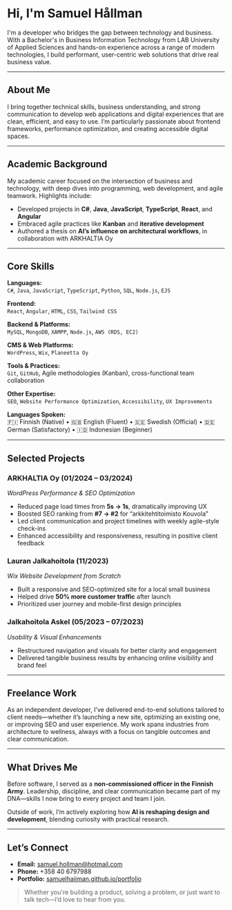 #  Hi, I'm Samuel Hållman

I'm a developer who bridges the gap between technology and business. With a Bachelor's in Business Information Technology from LAB University of Applied Sciences and hands-on experience across a range of modern technologies, I build performant, user-centric web solutions that drive real business value.

---

##  About Me

I bring together technical skills, business understanding, and strong communication to develop web applications and digital experiences that are clean, efficient, and easy to use. I’m particularly passionate about frontend frameworks, performance optimization, and creating accessible digital spaces.

---

##  Academic Background

My academic career focused on the intersection of business and technology, with deep dives into programming, web development, and agile teamwork. Highlights include:

- Developed projects in **C#**, **Java**, **JavaScript**, **TypeScript**, **React**, and **Angular**
- Embraced agile practices like **Kanban** and **iterative development**
- Authored a thesis on **AI’s influence on architectural workflows**, in collaboration with ARKHALTIA Oy

---

##  Core Skills

**Languages:**  
`C#`, `Java`, `JavaScript`, `TypeScript`, `Python`, `SQL`, `Node.js`, `EJS`

**Frontend:**  
`React`, `Angular`, `HTML`, `CSS`, `Tailwind CSS`

**Backend & Platforms:**  
`MySQL`, `MongoDB`, `XAMPP`, `Node.js`, `AWS (RDS, EC2)`

**CMS & Web Platforms:**  
`WordPress`, `Wix`, `Planeetta Oy`

**Tools & Practices:**  
`Git`, `GitHub`, Agile methodologies (Kanban), cross-functional team collaboration

**Other Expertise:**  
`SEO`, `Website Performance Optimization`, `Accessibility`, `UX Improvements`

**Languages Spoken:**  
🇫🇮 Finnish (Native) • 🇬🇧 English (Fluent) • 🇸🇪 Swedish (Official) • 🇩🇪 German (Satisfactory) • 🇮🇩 Indonesian (Beginner)

---

##  Selected Projects

### **ARKHALTIA Oy** (01/2024 – 03/2024)  
*WordPress Performance & SEO Optimization*
- Reduced page load times from **5s → 1s**, dramatically improving UX  
- Boosted SEO ranking from **#7 → #2** for “arkkitehtitoimisto Kouvola”  
- Led client communication and project timelines with weekly agile-style check-ins  
- Enhanced accessibility and responsiveness, resulting in positive client feedback

### **Lauran Jalkahoitola** (11/2023)  
*Wix Website Development from Scratch*
- Built a responsive and SEO-optimized site for a local small business  
- Helped drive **50% more customer traffic** after launch  
- Prioritized user journey and mobile-first design principles

### **Jalkahoitola Askel** (05/2023 – 07/2023)  
*Usability & Visual Enhancements*
- Restructured navigation and visuals for better clarity and engagement  
- Delivered tangible business results by enhancing online visibility and brand feel

---

##  Freelance Work

As an independent developer, I’ve delivered end-to-end solutions tailored to client needs—whether it’s launching a new site, optimizing an existing one, or improving SEO and user experience. My work spans industries from architecture to wellness, always with a focus on tangible outcomes and clear communication.

---

##  What Drives Me

Before software, I served as a **non-commissioned officer in the Finnish Army**. Leadership, discipline, and clear communication became part of my DNA—skills I now bring to every project and team I join.

Outside of work, I’m actively exploring how **AI is reshaping design and development**, blending curiosity with practical research.

---

##  Let’s Connect

-  **Email:** [samuel.hollman@hotmail.com](mailto:samuel.hollman@hotmail.com)  
-  **Phone:** +358 40 6797988  
-  **Portfolio:** [samuelhaiiman.github.io/portfolio](https://samuelhaiiman.github.io/portfolio/)

> Whether you're building a product, solving a problem, or just want to talk tech—I’d love to hear from you.
